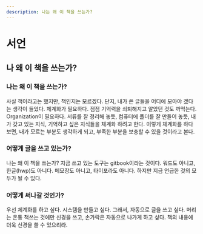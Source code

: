 ```yaml
---
description: 나는 왜 이 책을 쓰는가?
---
```


# 서언

## 나 왜 이 책을 쓰는가?

### 나는 왜  이 책을 쓰는가?

사실 책이라고는 했지만, 책인지는 모르겠다. 단지, 내가 쓴 글들을 어디에 모아야 겠다는 생각이 들었다. 체계화가 필요하다. 점점 기억력을 쇠퇴해지고 알았던 것도 까먹는다. Organization이 필요하다. 서류를 잘 정리해 놓듯, 컴퓨터에 폴더를 잘 만들어 놓듯, 내가 갖고 있는 지식, 기억하고 싶은 지식들을 체계화 하려고 한다. 이렇게 체계화를 하다보면, 내가 모르는 부분도 생각하게 되고, 부족한 부분을 보충할 수 있을 것이라고 본다.

### 어떻게 글을 쓰고 있는가?

나는  왜 이 책을 쓰는가? 지금 쓰고 있는 도구는 gitbook이라는 것이다. 워드도 아니고, 한글\(hwp\)도 아니다. 메모장도 아니고, 타이포라도 아니다. 하지만 지금 언급한 것의 모두가 될 수 있다.

### 어떻게 써나갈 것인가?

우선 체계화를 하고 싶다. 시스템을 만들고 싶다. 그래서, 자동으로 글을 쓰고 싶다. 머리는 온통 책쓰는 것에만 신경을 쓰고, 손가락은 자동으로 나가게 하고 싶다. 책의 내용에 더욱 신경을 쓸 수 있으리라.

